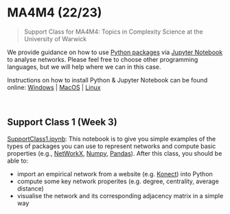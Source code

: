 # MA4M4 (22/23)
> Support Class for MA4M4: Topics in Complexity Science at the University of Warwick

We provide guidance on how to use [Python packages](https://www.python.org/) via [Jupyter Notebook](https://jupyter.org/) to analyse networks. Please feel free to choose other programming languages, but we will help where we can in this case.

Instructions on how to install Python & Jupyter Notebook can be found online: [Windows](https://www.geeksforgeeks.org/how-to-install-jupyter-notebook-in-windows/) | [MacOS](https://www.geeksforgeeks.org/how-to-install-jupyter-notebook-on-macos/) | [Linux](https://www.geeksforgeeks.org/how-to-install-jupyter-notebook-in-linux/)

&nbsp;

## Support Class 1 (Week 3)
[SupportClass1.ipynb](https://github.com/YuetingH/MA4M4_2023/blob/main/Support_Class1/SupportClass1.ipynb): This notebook is to give you simple examples of the types of packages you can use to represent networks and compute basic properties (e.g., [NetWorkX](https://networkx.org/), [Numpy](https://numpy.org/), [Pandas](https://pandas.pydata.org/)). After this class, you should be able to:
- import an empirical network from a website (e.g. [Konect](http://konect.cc/networks/)) into Python
- compute some key network properites (e.g. degree, centrality, average distance)
- visualise the network and its corresponding adjacency matrix in a simple way